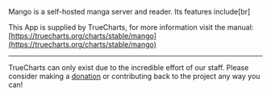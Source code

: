 Mango is a self-hosted manga server and reader. Its features include[br]

This App is supplied by TrueCharts, for more information visit the manual: [https://truecharts.org/charts/stable/mango](https://truecharts.org/charts/stable/mango)

---

TrueCharts can only exist due to the incredible effort of our staff.
Please consider making a [donation](https://truecharts.org/sponsor) or contributing back to the project any way you can!
